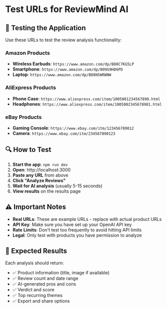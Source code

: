 # Test URLs for ReviewMind AI

## 🧪 Testing the Application

Use these URLs to test the review analysis functionality:

### Amazon Products
- **Wireless Earbuds**: `https://www.amazon.com/dp/B08C7KG5LP`
- **Smartphone**: `https://www.amazon.com/dp/B09G9HD6PD`
- **Laptop**: `https://www.amazon.com/dp/B08N5WRWNW`

### AliExpress Products
- **Phone Case**: `https://www.aliexpress.com/item/1005001234567890.html`
- **Headphones**: `https://www.aliexpress.com/item/1005002345678901.html`

### eBay Products
- **Gaming Console**: `https://www.ebay.com/itm/123456789012`
- **Camera**: `https://www.ebay.com/itm/234567890123`

## 🔍 How to Test

1. **Start the app**: `npm run dev`
2. **Open**: http://localhost:3000
3. **Paste any URL** from above
4. **Click "Analyze Reviews"**
5. **Wait for AI analysis** (usually 5-15 seconds)
6. **View results** on the results page

## ⚠️ Important Notes

- **Real URLs**: These are example URLs - replace with actual product URLs
- **API Key**: Make sure you have set up your OpenAI API key
- **Rate Limits**: Don't test too frequently to avoid hitting API limits
- **Legal**: Only test with products you have permission to analyze

## 🚀 Expected Results

Each analysis should return:
- ✅ Product information (title, image if available)
- ✅ Review count and date range
- ✅ AI-generated pros and cons
- ✅ Verdict and score
- ✅ Top recurring themes
- ✅ Export and share options 